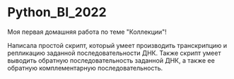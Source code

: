 # Python_BI_2022
Моя первая домашняя работа по теме "Коллекции"!

Написала простой скрипт, который умеет производить транскрипцию и репликацию заданной последовательности ДНК. Также скрипт умеет выводить обратную последовательность заданной ДНК, а также ее обратную комплементарную последовательность.


